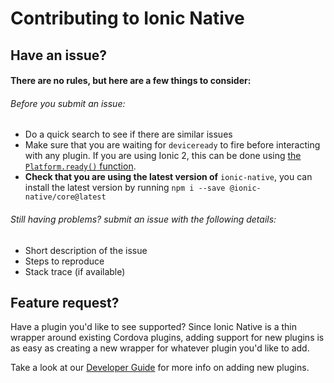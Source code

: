# Contributing to Ionic Native

## Have an issue?
#### There are no rules, but here are a few things to consider:
###### Before you submit an issue:
* Do a quick search to see if there are similar issues
* Make sure that you are waiting for `deviceready` to fire before interacting with any plugin. If you are using Ionic 2, this can be done using [the `Platform.ready()` function](http://ionicframework.com/docs/api/platform/Platform/#ready).
* **Check that you are using the latest version of** `ionic-native`, you can install the latest version by running `npm i --save @ionic-native/core@latest`

###### Still having problems? submit an issue with the following details:
* Short description of the issue
* Steps to reproduce
* Stack trace (if available)


## Feature request?
Have a plugin you'd like to see supported? Since Ionic Native is a thin wrapper around existing Cordova plugins, adding support for new plugins is as easy as creating a new wrapper for whatever plugin you'd like to add.

Take a look at our [Developer Guide](https://github.com/ionic-team/ionic-native/blob/master/DEVELOPER.md) for more info on adding new plugins.
